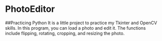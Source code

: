 # PhotoEditor
##Practicing Python
It is a little project to practice my Tkinter and OpenCV skills.
In this program, you can load a photo and edit it.
The functions include flipping, rotating, cropping, and resizing the photo.
